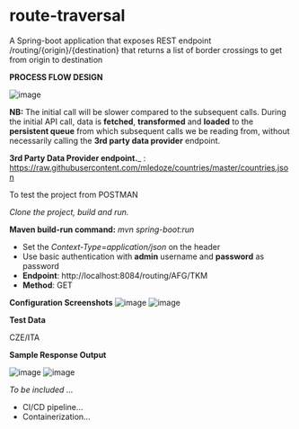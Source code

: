 # route-traversal
A Spring-boot application that exposes REST endpoint ​/routing/{origin}/{destination}​ that returns a list of border crossings to get from origin to destination

**PROCESS FLOW DESIGN**

![image](https://user-images.githubusercontent.com/15633518/135681344-2ce5a8a6-227a-430f-8fba-cd76a50b528c.png)


**NB:** The initial call will be slower compared to the subsequent calls. During the initial API call, data is **fetched**, **transformed** and **loaded** to the **persistent queue** from which subsequent calls we be reading from, without necessarily calling the **3rd party data provider** endpoint.

**3rd Party Data Provider endpoint.**_ : ​https://raw.githubusercontent.com/mledoze/countries/master/countries.json

To test the project from POSTMAN

_Clone the project, build and run._

**Maven build-run command:** _mvn spring-boot:run_

- Set the _Context-Type_=_application/json_ on the header
- Use basic authentication with **admin** username and **password** as password
- **Endpoint**: http://localhost:8084/routing/AFG/TKM
- **Method**: GET


**Configuration Screenshots**
![image](https://user-images.githubusercontent.com/15633518/135663025-eb653625-da18-4e78-957e-30d80db0b34d.png)
![image](https://user-images.githubusercontent.com/15633518/135663328-a3e81945-c009-465d-874c-81bb695d4ed8.png)

**Test Data**

CZE/ITA

**Sample Response Output**

![image](https://user-images.githubusercontent.com/15633518/135663397-85d2fa9c-5f40-49dc-bf5c-24fa7e34b16d.png)
![image](https://user-images.githubusercontent.com/15633518/135663521-0daa6c42-0ed7-4ca2-9ba8-299286eb30ba.png)

_To be included ..._
- CI/CD pipeline...
- Containerization...
